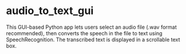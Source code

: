 # audio_to_text_gui
This GUI-based Python app lets users select an audio file (.wav format recommended), then converts the speech in the file to text using SpeechRecognition. The transcribed text is displayed in a scrollable text box.
